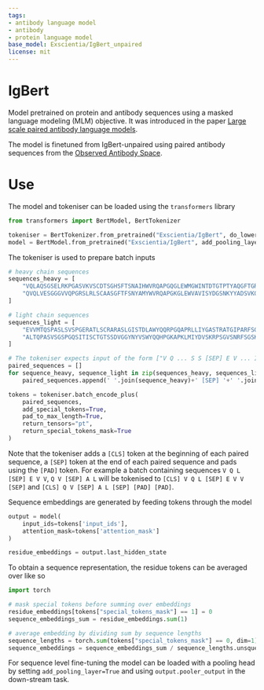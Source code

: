 ```yaml
---
tags:
- antibody language model
- antibody
- protein language model
base_model: Exscientia/IgBert_unpaired
license: mit 
---
```


# IgBert

Model pretrained on protein and antibody sequences using a masked language modeling (MLM) objective. It was introduced in the paper [Large scale paired antibody language models](https://arxiv.org/abs/2403.17889). 

The model is finetuned from IgBert-unpaired using paired antibody sequences from the [Observed Antibody Space](https://opig.stats.ox.ac.uk/webapps/oas/).

# Use

The model and tokeniser can be loaded using the `transformers` library

```python
from transformers import BertModel, BertTokenizer

tokeniser = BertTokenizer.from_pretrained("Exscientia/IgBert", do_lower_case=False)
model = BertModel.from_pretrained("Exscientia/IgBert", add_pooling_layer=False)
```

The tokeniser is used to prepare batch inputs 
```python
# heavy chain sequences
sequences_heavy = [
    "VQLAQSGSELRKPGASVKVSCDTSGHSFTSNAIHWVRQAPGQGLEWMGWINTDTGTPTYAQGFTGRFVFSLDTSARTAYLQISSLKADDTAVFYCARERDYSDYFFDYWGQGTLVTVSS",
    "QVQLVESGGGVVQPGRSLRLSCAASGFTFSNYAMYWVRQAPGKGLEWVAVISYDGSNKYYADSVKGRFTISRDNSKNTLYLQMNSLRTEDTAVYYCASGSDYGDYLLVYWGQGTLVTVSS"
]

# light chain sequences
sequences_light = [
    "EVVMTQSPASLSVSPGERATLSCRARASLGISTDLAWYQQRPGQAPRLLIYGASTRATGIPARFSGSGSGTEFTLTISSLQSEDSAVYYCQQYSNWPLTFGGGTKVEIK",
    "ALTQPASVSGSPGQSITISCTGTSSDVGGYNYVSWYQQHPGKAPKLMIYDVSKRPSGVSNRFSGSKSGNTASLTISGLQSEDEADYYCNSLTSISTWVFGGGTKLTVL"
]

# The tokeniser expects input of the form ["V Q ... S S [SEP] E V ... I K", ...]
paired_sequences = []
for sequence_heavy, sequence_light in zip(sequences_heavy, sequences_light):
    paired_sequences.append(' '.join(sequence_heavy)+' [SEP] '+' '.join(sequence_light))

tokens = tokeniser.batch_encode_plus(
    paired_sequences, 
    add_special_tokens=True, 
    pad_to_max_length=True, 
    return_tensors="pt",
    return_special_tokens_mask=True
)
```

Note that the tokeniser adds a `[CLS]` token at the beginning of each paired sequence, a `[SEP]` token at the end of each paired sequence and pads using the `[PAD]` token. For example a batch containing sequences `V Q L [SEP] E V V`, `Q V [SEP] A L` will be tokenised to `[CLS] V Q L [SEP] E V V [SEP]` and `[CLS] Q V [SEP] A L [SEP] [PAD] [PAD]`. 

Sequence embeddings are generated by feeding tokens through the model

```python
output = model(
    input_ids=tokens['input_ids'], 
    attention_mask=tokens['attention_mask']
)

residue_embeddings = output.last_hidden_state
```

To obtain a sequence representation, the residue tokens can be averaged over like so

```python
import torch

# mask special tokens before summing over embeddings
residue_embeddings[tokens["special_tokens_mask"] == 1] = 0
sequence_embeddings_sum = residue_embeddings.sum(1)

# average embedding by dividing sum by sequence lengths
sequence_lengths = torch.sum(tokens["special_tokens_mask"] == 0, dim=1)
sequence_embeddings = sequence_embeddings_sum / sequence_lengths.unsqueeze(1)
```

For sequence level fine-tuning the model can be loaded with a pooling head by setting `add_pooling_layer=True` and using `output.pooler_output` in the down-stream task.